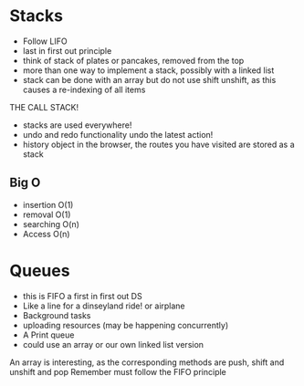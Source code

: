 # Stacks

- Follow LIFO
- last in first out principle
- think of stack of plates or pancakes, removed from the top
- more than one way to implement a stack, possibly with a linked list
- stack can be done with an array but do not use shift unshift, as this causes a re-indexing of all items

THE CALL STACK!

- stacks are used everywhere!
- undo and redo functionality undo the latest action!
- history object in the browser, the routes you have visited are stored as a stack

## Big O

- insertion O(1)
- removal O(1)
- searching O(n)
- Access O(n)

# Queues

- this is FIFO a first in first out DS
- Like a line for a dinseyland ride! or airplane
- Background tasks
- uploading resources (may be happening concurrently)
- A Print queue
- could use an array or our own linked list version

An array is interesting, as the corresponding methods are push, shift and unshift and pop
Remember must follow the FIFO principle
